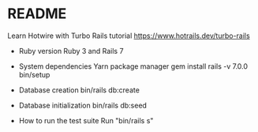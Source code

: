 # README

Learn Hotwire with Turbo Rails tutorial https://www.hotrails.dev/turbo-rails

* Ruby version
  Ruby 3 and Rails 7

* System dependencies
  Yarn package manager
  gem install rails -v 7.0.0
  bin/setup

* Database creation
  bin/rails db:create

* Database initialization
  bin/rails db:seed

* How to run the test suite
  Run "bin/rails s"
